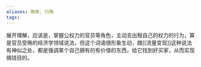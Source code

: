 ```yaml
---
aliases: 贿赂, 行贿
tags: 
---
```


展开理解，应该是，掌握公权力的官员等角色，主动去出租自己的权力的行为，算是官员受贿的经济学领域说法，但这个词语很形象生动，跟[[流量变现]]这种说法有神似之处，都是强调某个自己拥有的有价值的东西，给它找到好买家，从而实现搞钱目的。
